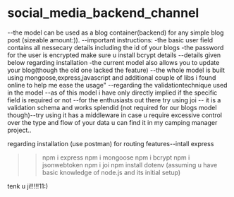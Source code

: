 # social_media_backend_channel

--the model can be used as a blog container(backend) for any simple blog post (sizeable amount:)).
--important instructions:
    -the basic user field contains all nessecary details including the id of your blogs
    -the password for the user is encrypted make sure u install bcrypt details --details given below regarding installation
    -the current model also allows you to update your blog(though the old one lacked the feature)
    --the whole model is built using mongoose,express,javascript and additional couple of libs i found online to help me ease the usage"
--regarding the validationtechnique used in the model --as of this model i have only directly implied if the specific field is required or not 
--for the enthusiasts out there try using joi  -- it is a validation schema and works splendid (not required for our blogs model though)--try using it has a middleware in case u require excessive control over the type and flow of your data u can find it in my camping manager project..


regarding installation
(use postman)
for routing features--intall express
>> npm i express
>>npm i mongoose
>> npm i bcrypt
>> npm i jsonwebtoken
>>npm i joi 
>>npm install dotenv
(assuming u have basic knowledge of node.js and its initial setup)

tenk u ji!!!!!11:)
